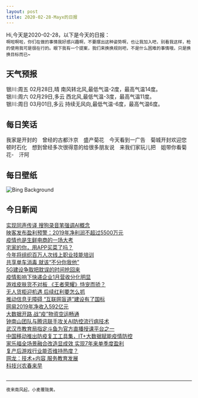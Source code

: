 ```yaml
---
layout: post
title: 2020-02-28-Mayx的日报
---
```


Hi,今天是2020-02-28，以下是今天的日报：<br><small>
啊啦啊啦，你们在做的事情我好感兴趣啊，不要摆出这种姿势啊，也让我加入吧，别看我这样，枪的使用我可是很在行的。眼下我有一个提案，我们来换换规则吧，不是什么困难的事情哦，只是换换目标而已~</small><!--more-->
## 天气预报
银川:周五 02月28日,晴 南风转北风,最低气温-2度，最高气温14度。<br>银川:周六 02月29日,多云 西北风,最低气温-3度，最高气温11度。<br>银川:周日 03月01日,多云 持续无风向,最低气温-6度，最高气温6度。
## 每日笑话
我家是开封的　曾经的古都汴京　盛产菊花　今天看到一广告　菊城开封欢迎您　顿时石化　想到曾经多次很得意的给很多朋友说　来我们家玩儿把　姐带你看菊花-　汗阿
## 每日壁纸
![Bing Background](https://cn.bing.com/th?id=OHR.PBWhaleBones_EN-US8550622199_1920x1080.jpg&rf=LaDigue_1920x1080.jpg&pid=hp "A polar bear sow and her cubs in Alaska's Arctic National Wildlife Refuge (© Steven Kazlowski/Minden Pictures)")
## 今日新闻

[实现同声传译 搜狗录音笔强调AI概念](http://it.people.com.cn/n1/2020/0228/c1009-31608532.html)   
[映客发布盈利预警：2019年净利润不超过5500万元](http://it.people.com.cn/n1/2020/0228/c1009-31608536.html)   
[疫情也是生鲜电商的一场大考](http://it.people.com.cn/n1/2020/0228/c1009-31608709.html)   
[宅家的你，用APP买菜了吗？](http://it.people.com.cn/n1/2020/0228/c1009-31608708.html)   
[今年将组织百万人次线上职业技能培训](http://it.people.com.cn/n1/2020/0228/c1009-31608693.html)   
[共享单车消毒 就该“不分你我他”](http://it.people.com.cn/n1/2020/0228/c1009-31608553.html)   
[5G建设争取把耽误的时间抢回来](http://it.people.com.cn/n1/2020/0228/c1009-31608559.html)   
[疫情影响下快递企业1月营收分化明显](http://it.people.com.cn/n1/2020/0228/c1009-31608589.html)   
[游戏皮肤货不对板 《王者荣耀》恃宠而骄？](http://it.people.com.cn/n1/2020/0228/c1009-31608507.html)   
[无人货柜迎机遇 后续红利要怎么抓](http://it.people.com.cn/n1/2020/0228/c1009-31608495.html)   
[推动信息无障碍 “互联网盲道”建设有了国标](http://it.people.com.cn/n1/2020/0228/c1009-31608478.html)   
[网易2019年净收入592亿元](http://it.people.com.cn/n1/2020/0228/c1009-31608490.html)   
[大数据开路 战“疫”物资空运畅通](http://it.people.com.cn/n1/2020/0228/c1009-31608475.html)   
[钟南山团队与腾讯联手攻关AI防控流行病技术](http://it.people.com.cn/n1/2020/0228/c1009-31608471.html)   
[武汉市教育局指定斗鱼为官方直播授课平台之一](http://it.people.com.cn/n1/2020/0227/c1009-31608040.html)   
[中国移动推出防疫复工工具集，IT+大数据赋能疫情防控](http://it.people.com.cn/n1/2020/0227/c1009-31608043.html)   
[家乐福全场景融合改造显成效 实现7年来单季度盈利](http://it.people.com.cn/n1/2020/0227/c1009-31608042.html)   
[复产后游戏行业能否维持热度？](http://it.people.com.cn/n1/2020/0227/c1009-31606665.html)   
[网龙：技术+内容 服务教育发展](http://it.people.com.cn/n1/2020/0227/c1009-31607132.html)   
[科技兴农春来早](http://it.people.com.cn/n1/2020/0227/c1009-31607137.html)   
<br />

***

<small>夜来南风起，小麦覆陇黄。</small>
